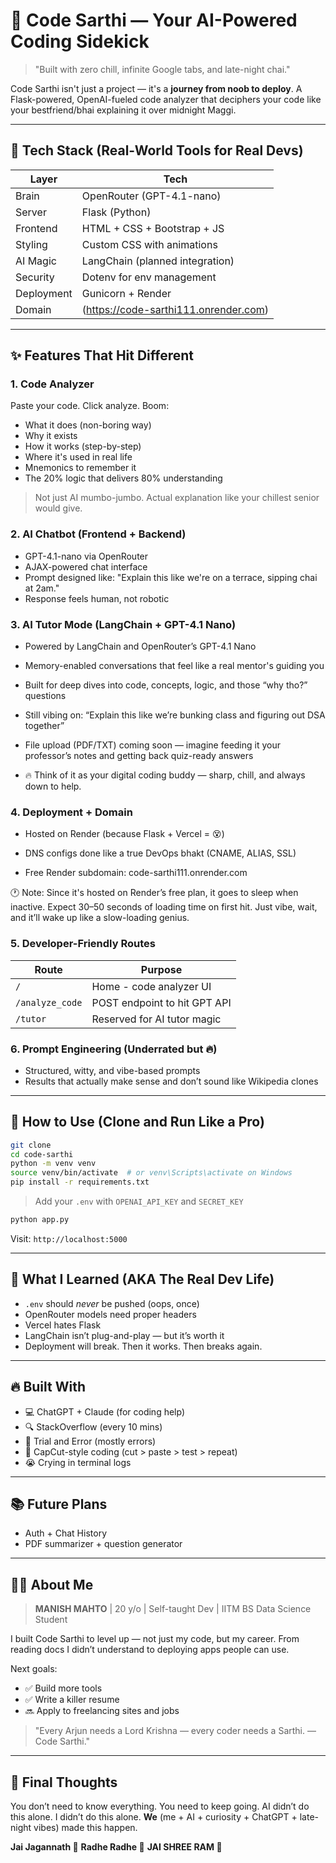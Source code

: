 

# 🚀 Code Sarthi — Your AI-Powered Coding Sidekick

> "Built with zero chill, infinite Google tabs, and late-night chai."

Code Sarthi isn't just a project — it's a **journey from noob to deploy**. A Flask-powered, OpenAI-fueled code analyzer that deciphers your code like your bestfriend/bhai explaining it over midnight Maggi.

---

## 🧠 Tech Stack (Real-World Tools for Real Devs)

| Layer      | Tech                                            |
| ---------- | ----------------------------------------------- |
| Brain      | OpenRouter (GPT-4.1-nano)                      |
| Server     | Flask (Python)                                  |
| Frontend   | HTML + CSS + Bootstrap + JS                     |
| Styling    | Custom CSS with animations                      |
| AI Magic   | LangChain (planned integration)                 |
| Security   | Dotenv for env management                       |
| Deployment | Gunicorn + Render                               |
| Domain     | (https://code-sarthi111.onrender.com)           |

---

## ✨ Features That Hit Different

### 1. Code Analyzer

Paste your code. Click analyze. Boom:

* What it does (non-boring way)
* Why it exists
* How it works (step-by-step)
* Where it's used in real life
* Mnemonics to remember it
* The 20% logic that delivers 80% understanding

> Not just AI mumbo-jumbo. Actual explanation like your chillest senior would give.

### 2. AI Chatbot (Frontend + Backend)

* GPT-4.1-nano via OpenRouter
* AJAX-powered chat interface
* Prompt designed like: "Explain this like we're on a terrace, sipping chai at 2am."
* Response feels human, not robotic

### 3. AI Tutor Mode (LangChain + GPT-4.1 Nano)
  *  Powered by LangChain and OpenRouter’s GPT-4.1 Nano
    
  * Memory-enabled conversations that feel like a real mentor's guiding you
    
  *  Built for deep dives into code, concepts, logic, and those “why tho?” questions
    
  *  Still vibing on: “Explain this like we’re bunking class and figuring out DSA together”
    
  * File upload (PDF/TXT) coming soon — imagine feeding it your professor’s notes and getting back quiz-ready answers
    
  *  🔥 Think of it as your digital coding buddy — sharp, chill, and always down to help.

### 4. Deployment + Domain

* Hosted on Render (because Flask + Vercel = 😵)

* DNS configs done like a true DevOps bhakt (CNAME, ALIAS, SSL)

* Free Render subdomain: code-sarthi111.onrender.com

🕐 Note: Since it's hosted on Render’s free plan, it goes to sleep when inactive.
Expect 30–50 seconds of loading time on first hit. Just vibe, wait, and it’ll wake up like a slow-loading genius.

### 5. Developer-Friendly Routes

| Route           | Purpose                      |
| --------------- | ---------------------------- |
| `/`             | Home - code analyzer UI      |
| `/analyze_code` | POST endpoint to hit GPT API |
| `/tutor`        | Reserved for AI tutor magic  |

### 6. Prompt Engineering (Underrated but 🔥)

* Structured, witty, and vibe-based prompts
* Results that actually make sense and don’t sound like Wikipedia clones

---

## 🧰 How to Use (Clone and Run Like a Pro)

```bash
git clone 
cd code-sarthi
python -m venv venv
source venv/bin/activate  # or venv\Scripts\activate on Windows
pip install -r requirements.txt
```

> Add your `.env` with `OPENAI_API_KEY` and `SECRET_KEY`

```bash
python app.py
```

Visit: `http://localhost:5000`

---

## 🤯 What I Learned (AKA The Real Dev Life)

* `.env` should *never* be pushed (oops, once)
* OpenRouter models need proper headers
* Vercel hates Flask
* LangChain isn’t plug-and-play — but it’s worth it
* Deployment will break. Then it works. Then breaks again.

---

## 🔥 Built With

* 💻 ChatGPT + Claude (for coding help)
* 🔍 StackOverflow (every 10 mins)
* 🧪 Trial and Error (mostly errors)
* 🎨 CapCut-style coding (cut > paste > test > repeat)
* 😭 Crying in terminal logs

---

## 📚 Future Plans


* Auth + Chat History
* PDF summarizer + question generator

---

## 🧑‍💻 About Me

> **MANISH MAHTO** | 20 y/o | Self-taught Dev | IITM BS Data Science Student

I built Code Sarthi to level up — not just my code, but my career. From reading docs I didn’t understand to deploying apps people can use.

Next goals:

* ✅ Build more tools
* ✅ Write a killer resume
* 🔜 Apply to freelancing sites and jobs

> "Every Arjun needs a Lord Krishna — every coder needs a Sarthi. — Code Sarthi."

---

## 🛐 Final Thoughts

You don’t need to know everything. You need to keep going.
AI didn’t do this alone. I didn’t do this alone. **We** (me + AI + curiosity + ChatGPT + late-night vibes) made this happen.

**Jai Jagannath 🙏**
**Radhe Radhe 🙏**
**JAI SHREE RAM 🙏** 
